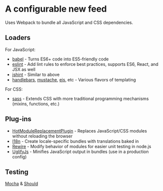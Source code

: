 # A configurable new feed

Uses Webpack to bundle all JavaScript and CSS dependencies.

## Loaders

For JavaScript:

* [babel](http://babeljs.io/) - Turns ES6+ code into ES5-friendly code
* [eslint](http://eslint.org/) - Add lint rules to enforce best practices, supports ES6, React, and JSX as well
* [jshint](https://github.com/webpack/jshint-loader) - Similar to above
* [handlebars](https://github.com/altano/handlebars-loader), [mustache](https://github.com/deepsweet/mustache-loader), [ejs](https://github.com/okonet/ejs-loader), etc - Various flavors of templating

For CSS:

* [sass]() - Extends CSS with more traditional programming mechanisms (mixins, functions, etc.)

## Plug-ins

* [HotModuleReplacementPlugin](http://webpack.github.io/docs/list-of-plugins.html#hotmodulereplacementplugin) - Replaces JavaScript/CSS modules without reloading the browser
* [I18n](https://github.com/webpack/i18n-webpack-plugin) - Create locale-specific bundles with translations baked in
* [Rewire](https://github.com/jhnns/rewire-webpack) - Modify behavior of modules for easier unit testing in node.js
* [UglifyJs](http://webpack.github.io/docs/list-of-plugins.html#uglifyjsplugin) - Minifies JavaScript output in bundles (use in a production config)

## Testing

[Mocha](https://mochajs.org) & [Should](http://shouldjs.github.io/)
